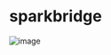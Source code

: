 # sparkbridge

![image](https://github.com/crossfirev/sparkbridge/assets/46936894/3bece0ff-36b9-4052-9be2-04af6664dfdb)
